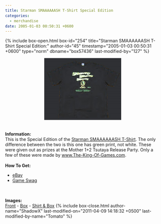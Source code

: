 ```yaml
---
title: Starman SMAAAAAASH T-Shirt Special Edition
categories:
  - merchandise
date: 2005-01-03 00:50:31 +0600
---
```

{% include box-open.html box-id="254" title="Starman SMAAAAAASH T-Shirt Special Edition:" author-id="45" timestamp="2005-01-03 00:50:31 +0600" type="norm" dbname="box57436" last-modified-by="127" %}
	<center>
	<img src="/merchandise/images/stse_title.jpg" border="0" alt="Starman SMAAAAAASH T-Shirt Special Edition" />
	</center>
	<br /><br />
	<b>Information:</b>
	<br />
	This is the Special Edition of the 
	<a href="http://www.starmen.net/merchandise/apparel/starmant.php">Starman SMAAAAAASH T-Shirt</a>. 
	The only difference between the two is this one has green print, not white. These were 
	given out as prizes at the Mother 1+2 Tsutaya Release Party. Only a few of these were 
	made by <a href="http://www.the-king-of-games.com">www.The-King-Of-Games.com</a>.
	<br /><br />
	<b>How To Get:</b>
	<br />
	<ul>
	<li><a href="http://www.ebay.com">eBay</a></li>
        <li><a href="http://gameswag.com/view/mother-12-starman-smaaaash-special-edition-t-shirt/">Game Swag</a></li>
	</ul>
	<br /><br />
	<b>Images:</b>
	<br />
	<a href="/merchandise/images/stse_front.jpg">Front</a> - <a href="/merchandise/images/stse_box.jpg">Box</a> - <a href="/merchandise/images/stse_shirtbox.jpg">Shirt & Box</a>
{% include box-close.html author-name="ShadowX" last-modified-on="2011-04-09 14:18:32 +0500" last-modified-by-name="Tomato" %}
